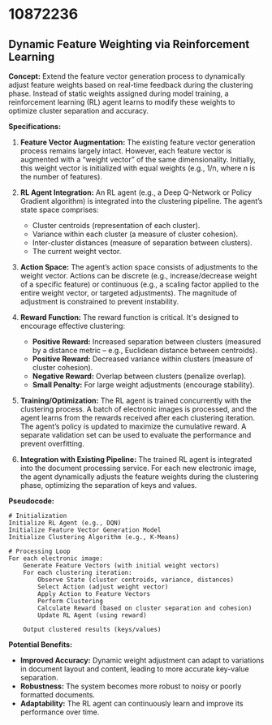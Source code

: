 # 10872236

## Dynamic Feature Weighting via Reinforcement Learning

**Concept:** Extend the feature vector generation process to dynamically adjust feature weights based on real-time feedback during the clustering phase. Instead of static weights assigned during model training, a reinforcement learning (RL) agent learns to modify these weights to optimize cluster separation and accuracy.

**Specifications:**

1.  **Feature Vector Augmentation:** The existing feature vector generation process remains largely intact. However, each feature vector is augmented with a “weight vector” of the same dimensionality. Initially, this weight vector is initialized with equal weights (e.g., 1/n, where n is the number of features).

2.  **RL Agent Integration:** An RL agent (e.g., a Deep Q-Network or Policy Gradient algorithm) is integrated into the clustering pipeline. The agent’s state space comprises:
    *   Cluster centroids (representation of each cluster).
    *   Variance within each cluster (a measure of cluster cohesion).
    *   Inter-cluster distances (measure of separation between clusters).
    *   The current weight vector.

3.  **Action Space:** The agent’s action space consists of adjustments to the weight vector. Actions can be discrete (e.g., increase/decrease weight of a specific feature) or continuous (e.g., a scaling factor applied to the entire weight vector, or targeted adjustments). The magnitude of adjustment is constrained to prevent instability.

4.  **Reward Function:** The reward function is critical. It's designed to encourage effective clustering:
    *   **Positive Reward:** Increased separation between clusters (measured by a distance metric – e.g., Euclidean distance between centroids).
    *   **Positive Reward:** Decreased variance within clusters (measure of cluster cohesion).
    *   **Negative Reward:** Overlap between clusters (penalize overlap).
    *   **Small Penalty:** For large weight adjustments (encourage stability).

5.  **Training/Optimization:** The RL agent is trained concurrently with the clustering process. A batch of electronic images is processed, and the agent learns from the rewards received after each clustering iteration. The agent’s policy is updated to maximize the cumulative reward.  A separate validation set can be used to evaluate the performance and prevent overfitting.

6.  **Integration with Existing Pipeline:** The trained RL agent is integrated into the document processing service. For each new electronic image, the agent dynamically adjusts the feature weights during the clustering phase, optimizing the separation of keys and values.

**Pseudocode:**

```
# Initialization
Initialize RL Agent (e.g., DQN)
Initialize Feature Vector Generation Model
Initialize Clustering Algorithm (e.g., K-Means)

# Processing Loop
For each electronic image:
    Generate Feature Vectors (with initial weight vectors)
    For each clustering iteration:
        Observe State (cluster centroids, variance, distances)
        Select Action (adjust weight vector)
        Apply Action to Feature Vectors
        Perform Clustering
        Calculate Reward (based on cluster separation and cohesion)
        Update RL Agent (using reward)

    Output clustered results (keys/values)
```

**Potential Benefits:**

*   **Improved Accuracy:** Dynamic weight adjustment can adapt to variations in document layout and content, leading to more accurate key-value separation.
*   **Robustness:** The system becomes more robust to noisy or poorly formatted documents.
*   **Adaptability:** The RL agent can continuously learn and improve its performance over time.
